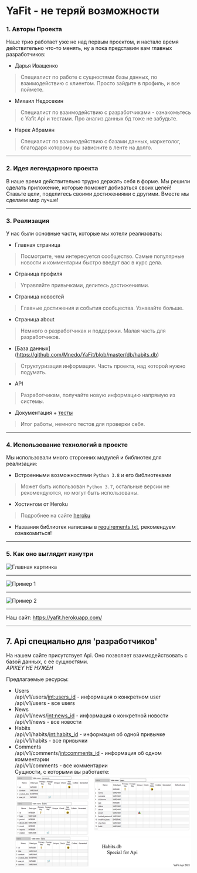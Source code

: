 YaFit - не теряй возможности
========================
### 1.	Авторы Проекта ###

  Наше трио работает уже не над первым проектом, и настало время действительно что-то менять, ну а пока представим вам главных разработчиков:
* Дарья Иващенко
> Специалист по работе с сущностями базы данных, по взаимодействию с клиентом. Просто зайдите в профиль, и все поймете.
* Михаил Недосекин
> Специалист по взаимодействию с разработчиками - ознакомьтесь с Yafit Api и тестами. Про анализ данных бд тоже не забудьте.
* Нарек Абрамян
> Специалист по взаимодействию с базами данных, маркетолог, благодаря которому вы зависните в ленте на долго.

---

### 2. Идея легендарного проекта ###
  В наше время действительно трудно держать себя в форме. Мы решили сделать приложение, которые поможет добиваться своих целей!
  Ставьте цели, поделитесь своими достижениями с другими. Вместе мы сделаем мир лучше!
  
  ---
  
### 3. Реализация ###
У нас были основные части, которые мы хотели реализовать:
* Главная страница
> Посмотрите, чем интересуется сообщество. Самые популярные новости и комментарии быстро введут вас в курс дела.
* Страница профиля
> Управляйте привычками, делитесь достижениями.
* Страница новостей
> Главные достижения и события сообщества. Узнавайте больше.
* Страница about
> Немного о разработчиках и поддержки. Малая часть для разработчиков.
* [База данных] (https://github.com/Mnedo/YaFit/blob/master/db/habits.db)
> Структуризация информации. Часть проекта, над которой нужно подумать.
* API
> Разработчикам, получайте новую информацию напрямую из системы.
* Документация + [тесты](https://github.com/Mnedo/YaFit/blob/master/data/resource_test.py)
> Итог работы, немного тестов для проверки себя.

---

### 4. Использование технологий в проекте ###
Мы использовали много сторонних модулей и библиотек для реализации:
* Встроенными возможностями `Python 3.8` и его библиотеками
> Может быть использован `Python 3.7`, остальные версии не рекомендуются, но могут быть использованы.
* Хостингом от Heroku
> Подробнее на сайте [heroku](https://heroku.com/)
* Названия библиотек написаны в [requirements.txt](https://github.com/Mnedo/YaFit/blob/master/requirements.txt), рекомендуем ознакомиться!

---

### 5. Как оно выглядит изнутри ###
![Главная картинка]()

---

![Пример 1]()

---

![Пример 2]()

---

Наш сайт: https://yafit.herokuapp.com/

---

## 7. Api специально для 'разработчиков' ##
На нашем сайте присутствует Api. Оно позволяет взаимодействовать с базой данных, с ее сущностями.  
_APIKEY НЕ НУЖЕН_  

 Предлагаемые ресурсы:  
 * Users  
 /api/v1/users/<int:users_id> - информация о конкретном user  
/api/v1/users - все users  
 * News  
/api/v1/news/<int:news_id>  - информация о конкретной новости  
 /api/v1/news - все новости  
 * Habits  
 /api/v1/habits/<int:habits_id> - информация об одной привычке  
 /api/v1/habits - все привычки  
 * Comments  
 /api/v1/comments/<int:comments_id> - информация об одном комментарии  
 /api/v1/comments - все комментарии   
Сущности, с которыми вы работаете:  
![Habits.db](https://github.com/Mnedo/YaFit/blob/master/static/img/Db_for_api.jpg)
